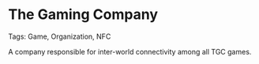 # The Gaming Company

Tags: Game, Organization, NFC

A company responsible for inter-world connectivity among all TGC games.